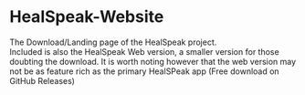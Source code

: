# HealSpeak-Website
The Download/Landing page of the HealSpeak project.<br>
Included is also the HealSpeak Web version, a smaller version for those doubting the download. It is worth noting however that the web version may not be as feature rich as the primary HealSPeak app (Free download on GitHub Releases)
